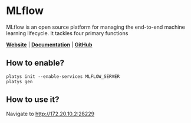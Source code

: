 # MLflow

MLflow is an open source platform for managing the end-to-end machine learning lifecycle. It tackles four primary functions

**[Website](https://www.mlflow.org/docs/latest/index.html)** | **[Documentation](https://www.mlflow.org/docs/latest/index.html)** | **[GitHub](https://github.com/mlflow/mlflow)**

## How to enable?

```
platys init --enable-services MLFLOW_SERVER
platys gen
```

## How to use it?

Navigate to <http://172.20.10.2:28229>